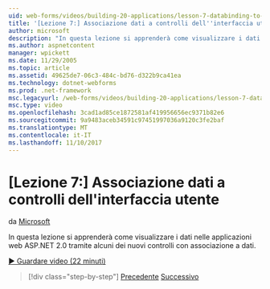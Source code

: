 ```yaml
---
uid: web-forms/videos/building-20-applications/lesson-7-databinding-to-user-interface-controls
title: '[Lezione 7:] Associazione dati a controlli dell''interfaccia utente | Documenti Microsoft'
author: microsoft
description: "In questa lezione si apprenderà come visualizzare i dati in ASP.NET &#160; applicazioni tramite alcuni dei controlli con associazione a dati nuovi di web 2.0."
ms.author: aspnetcontent
manager: wpickett
ms.date: 11/29/2005
ms.topic: article
ms.assetid: 49625de7-06c3-484c-bd76-d322b9ca41ea
ms.technology: dotnet-webforms
ms.prod: .net-framework
msc.legacyurl: /web-forms/videos/building-20-applications/lesson-7-databinding-to-user-interface-controls
msc.type: video
ms.openlocfilehash: 3cad1ad85ce1872581af419956656ec9371b82e6
ms.sourcegitcommit: 9a9483aceb34591c97451997036a9120c3fe2baf
ms.translationtype: MT
ms.contentlocale: it-IT
ms.lasthandoff: 11/10/2017
---
```

<a name="lesson-7-databinding-to-user-interface-controls"></a>[Lezione 7:] Associazione dati a controlli dell'interfaccia utente
====================
da [Microsoft](https://github.com/microsoft)

In questa lezione si apprenderà come visualizzare i dati nelle applicazioni web ASP.NET 2.0 tramite alcuni dei nuovi controlli con associazione a dati.

[&#9654; Guardare video (22 minuti)](https://channel9.msdn.com/Blogs/ASP-NET-Site-Videos/lesson-7-databinding-to-user-interface-controls)

>[!div class="step-by-step"]
[Precedente](lesson-6-working-with-stylesheets-and-master-pages.md)
[Successivo](lesson-8-working-with-the-gridview-and-formview.md)
